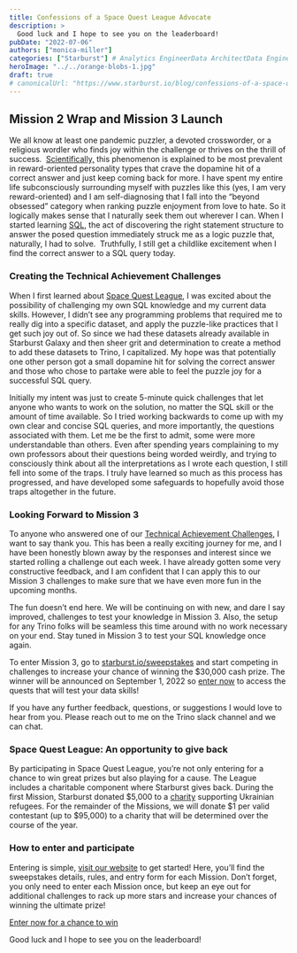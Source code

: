 ```yaml
---
title: Confessions of a Space Quest League Advocate
description: >
  Good luck and I hope to see you on the leaderboard!
pubDate: "2022-07-06"
authors: ["monica-miller"]
categories: ["Starburst"] # Analytics EngineerData ArchitectData EngineerEducationModern Data StackQuery FederationSQLUpdates
heroImage: "../../orange-blobs-1.jpg"
draft: true
# canonicalUrl: "https://www.starburst.io/blog/confessions-of-a-space-quest-league-advocate/"
---
```


## Mission 2 Wrap and Mission 3 Launch

We all know at least one pandemic puzzler, a devoted crossworder, or a religious wordler who finds joy within the challenge or thrives on the thrill of success.  [Scientifically,](https://www.washingtonpost.com/lifestyle/wellness/why-solving-puzzles-feels-so-satisfying-especially-during-a-quarantine/2020/05/03/b87ac636-8bda-11ea-9dfd-990f9dcc71fc_story.html) this phenomenon is explained to be most prevalent in reward-oriented personality types that crave the dopamine hit of a correct answer and just keep coming back for more. I have spent my entire life subconsciously surrounding myself with puzzles like this (yes, I am very reward-oriented) and I am self-diagnosing that I fall into the “beyond obsessed” category when ranking puzzle enjoyment from love to hate. So it logically makes sense that I naturally seek them out wherever I can. When I started learning [SQL](https://www.starburst.io/learn/data-fundamentals/what-is-structured-query-language-sql/), the act of discovering the right statement structure to answer the posed question immediately struck me as a logic puzzle that, naturally, I had to solve.  Truthfully, I still get a childlike excitement when I find the correct answer to a SQL query today.

### Creating the Technical Achievement Challenges

When I first learned about [Space Quest League](https://www.starburst.io/terms/space-quest-league/), I was excited about the possibility of challenging my own SQL knowledge and my current data skills. However, I didn’t see any programming problems that required me to really dig into a specific dataset, and apply the puzzle-like practices that I get such joy out of. So since we had these datasets already available in Starburst Galaxy and then sheer grit and determination to create a method to add these datasets to Trino, I capitalized. My hope was that potentially one other person got a small dopamine hit for solving the correct answer and those who chose to partake were able to feel the puzzle joy for a successful SQL query.

Initially my intent was just to create 5-minute quick challenges that let anyone who wants to work on the solution, no matter the SQL skill or the amount of time available. So I tried working backwards to come up with my own clear and concise SQL queries, and more importantly, the questions associated with them. Let me be the first to admit, some were more understandable than others. Even after spending years complaining to my own professors about their questions being worded weirdly, and trying to consciously think about all the interpretations as I wrote each question, I still fell into some of the traps. I truly have learned so much as this process has progressed, and have developed some safeguards to hopefully avoid those traps altogether in the future.

### Looking Forward to Mission 3

To anyone who answered one of our [Technical Achievement Challenges](https://www.starburst.io/info/space-quest-league-sql-challenge/), I want to say thank you. This has been a really exciting journey for me, and I have been honestly blown away by the responses and interest since we started rolling a challenge out each week. I have already gotten some very constructive feedback, and I am confident that I can apply this to our Mission 3 challenges to make sure that we have even more fun in the upcoming months.

The fun doesn’t end here. We will be continuing on with new, and dare I say improved, challenges to test your knowledge in Mission 3. Also, the setup for any Trino folks will be seamless this time around with no work necessary on your end. Stay tuned in Mission 3 to test your SQL knowledge once again.

To enter Mission 3, go to [starburst.io/sweepstakes](http://starburst.io/sweepstakes) and start competing in challenges to increase your chance of winning the $30,000 cash prize. The winner will be announced on September 1, 2022 so [enter now](http://starburst.io/sweepstakes) to access the quests that will test your data skills!

If you have any further feedback, questions, or suggestions I would love to hear from you. Please reach out to me on the Trino slack channel and we can chat.

### Space Quest League: An opportunity to give back

By participating in Space Quest League, you’re not only entering for a chance to win great prizes but also playing for a cause. The League includes a charitable component where Starburst gives back. During the first Mission, Starburst donated $5,000 to a [charity](https://zrzutka.pl/en/razemdlaukrainy/s/starburst-for-ukraine) supporting Ukrainian refugees. For the remainder of the Missions, we will donate $1 per valid contestant (up to $95,000) to a charity that will be determined over the course of the year.

### How to enter and participate

Entering is simple, [visit our website](http://starburst.io/sweepstakes) to get started! Here, you’ll find the sweepstakes details, rules, and entry form for each Mission. Don’t forget, you only need to enter each Mission once, but keep an eye out for additional challenges to rack up more stars and increase your chances of winning the ultimate prize!

[Enter now for a chance to win](http://starburst.io/sweepstakes)

Good luck and I hope to see you on the leaderboard!
